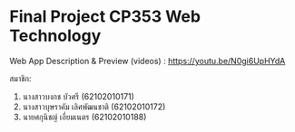 # Final Project CP353 Web Technology

Web App Description & Preview (videos) : https://youtu.be/N0gi6UpHYdA

สมาชิก:

1) นางสาวบงกช บัวศรี (62102010171)
2) นางสาวบุษราคัม เลิศพัฒนชาติ (62102010172)
3) นายศกุนิชญ์ เอี่ยมเนตร (62102010188)
